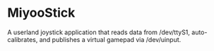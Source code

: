 # MiyooStick
A userland joystick application that reads data from /dev/ttyS1, auto-calibrates, and publishes a virtual gamepad via /dev/uinput.
